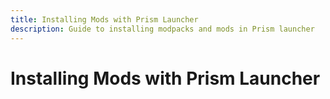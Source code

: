 ```yaml
---
title: Installing Mods with Prism Launcher
description: Guide to installing modpacks and mods in Prism launcher
---
```


# Installing Mods with Prism Launcher